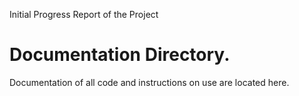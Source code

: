 Initial Progress Report of the Project

# Documentation Directory. 
Documentation of all code and instructions on use are located here. 

